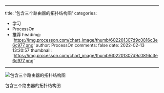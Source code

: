 
---
title: '包含三个路由器的拓扑结构图'
categories: 
 - 学习
 - ProcessOn
 - 推荐
headimg: 'https://img.processon.com/chart_image/thumb/602201307d9c0816c3e6c977.png'
author: ProcessOn
comments: false
date: 2022-02-13 13:20:57
thumbnail: 'https://img.processon.com/chart_image/thumb/602201307d9c0816c3e6c977.png'
---

<div>   
<img class="thumb" alt="包含三个路由器的拓扑结构图" src="https://img.processon.com/chart_image/thumb/602201307d9c0816c3e6c977.png" referrerpolicy="no-referrer">
<p>包含三个路由器的拓扑结构图</p>  
</div>
            